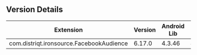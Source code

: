 ## Version Details

| Extension | Version | Android Lib | iOS Lib |
| --- | --- | --- | --- |
| com.distriqt.ironsource.FacebookAudience | 6.17.0 | 4.3.46 | 4.3.45 |
